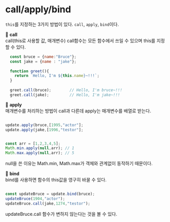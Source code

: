 # call/apply/bind
`this`를 지정하는 3가지 방법이 있다. `call`, `apply`, `bind`이다. 

📌 **call**  
call(this로 사용할 값, 매개변수)
call함수는 모든 함수에서 쓰일 수 있으며 this를 지정할 수 있다.





~~~javascript
  const bruce = {name:"Bruce"};
  const jake = {name : "jake"};
  
  function greet(){
    return `Hello, I'm ${this.name}~!!!`;
  }
  
  greet.call(bruce);        // Hello, I'm bruce~!!!
  greet.call(jake);         // Hello, I'm jake~!!!
~~~


📌 **apply**  
매개변수를 처리하는 방법이 call과 다른데 apply는 매개변수를 배열로 받는다.
~~~javascript

update.apply(bruce,[1995,"actor"];
update.apply(jake,[1996,"testor"];

~~~

~~~javascript

const arr = [1,2,3,4,5];
Math.min.apply(null,arr); // 1
Math.max.apply(null,arr); // 5

~~~
null을 쓴 이유는 Math.min, Math.max가 객체와 관계없이 동작하기 때문이다.

📌 **bind**  
bind를 사용하면 함수의 this값을 영구히 바꿀 수 있다. 
~~~javascript

const updateBruce = update.bind(bruce);
updateBruce(1904,"actor");
updateBruce.call(jake,1274,"testor");

~~~
updateBruce.call 함수가 변하지 않는다는 것을 볼 수 있다.



